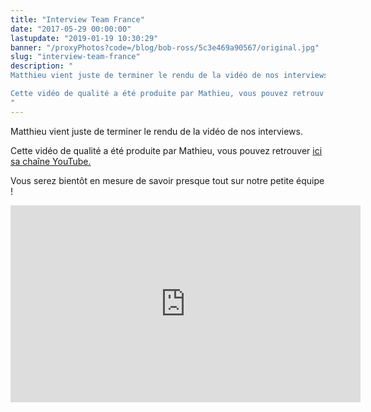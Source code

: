 ```yaml
---
title: "Interview Team France"
date: "2017-05-29 00:00:00"
lastupdate: "2019-01-19 10:30:29"
banner: "/proxyPhotos?code=/blog/bob-ross/5c3e469a90567/original.jpg"
slug: "interview-team-france"
description: " 
Matthieu vient juste de terminer le rendu de la vidéo de nos interviews. 

Cette vidéo de qualité a été produite par Mathieu, vous pouvez retrouv
"
---
```

Matthieu vient juste de terminer le rendu de la vidéo de nos interviews. 

Cette vidéo de qualité a été produite par Mathieu, vous pouvez retrouver [ici sa chaîne YouTube.](https://www.youtube.com/user/SuperHeroesEncyclope)

Vous serez bientôt en mesure de savoir presque tout sur notre petite équipe !

<iframe width="560" height="315" src="https://www.youtube-nocookie.com/embed/Abel-aMgHPI" frameborder="0" allow="accelerometer; autoplay; encrypted-media; gyroscope; picture-in-picture" allowfullscreen></iframe>
    